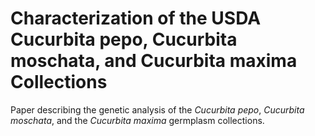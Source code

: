 # Characterization of the USDA Cucurbita pepo, Cucurbita moschata, and Cucurbita maxima Collections
Paper describing the genetic analysis of the *Cucurbita pepo*, *Cucurbita moschata*, and the *Cucurbita maxima* germplasm collections.
